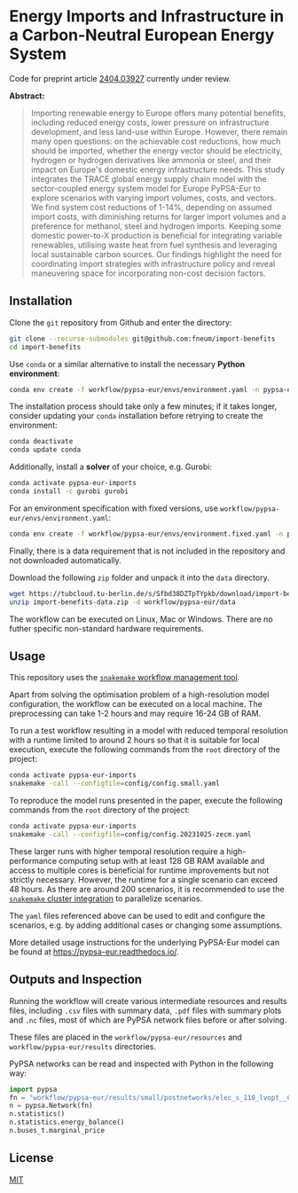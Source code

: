 # Energy Imports and Infrastructure in a Carbon-Neutral European Energy System

Code for preprint article [2404.03927](https://arxiv.org/abs/2404.03927) currently under review.

**Abstract:**

> Importing renewable energy to Europe offers many potential benefits, including reduced energy costs, lower pressure on infrastructure development, and less land-use within Europe. However, there remain many open questions: on the achievable cost reductions, how much should be imported, whether the energy vector should be electricity, hydrogen or hydrogen derivatives like ammonia or steel, and their impact on Europe's domestic energy infrastructure needs. This study integrates the TRACE global energy supply chain model with the sector-coupled energy system model for Europe PyPSA-Eur to explore scenarios with varying import volumes, costs, and vectors. We find system cost reductions of 1-14%, depending on assumed import costs, with diminishing returns for larger import volumes and a preference for methanol, steel and hydrogen imports. Keeping some domestic power-to-X production is beneficial for integrating variable renewables, utilising waste heat from fuel synthesis and leveraging local sustainable carbon sources. Our findings highlight the need for coordinating import strategies with infrastructure policy and reveal maneuvering space for incorporating non-cost decision factors. 

## Installation

Clone the `git` repository from Github and enter the directory:

```sh
git clone --recurse-submodules git@github.com:fneum/import-benefits
cd import-benefits
```

Use `conda` or a similar alternative to install the necessary **Python environment**:

```sh
conda env create -f workflow/pypsa-eur/envs/environment.yaml -n pypsa-eur-imports
```

The installation process should take only a few minutes; if it takes longer, consider updating your `conda` installation before retrying to create the environment:

```sh
conda deactivate
conda update conda
```

Additionally, install a **solver** of your choice, e.g. Gurobi:

```sh
conda activate pypsa-eur-imports
conda install -c gurobi gurobi
```

For an environment specification with fixed versions, use `workflow/pypsa-eur/envs/environment.yaml`:

```sh
conda env create -f workflow/pypsa-eur/envs/environment.fixed.yaml -n pypsa-eur-imports-fixed
```

Finally, there is a data requirement that is not included in the repository and not downloaded automatically.

Download the following `zip` folder and unpack it into the `data` directory.

```sh
wget https://tubcloud.tu-berlin.de/s/Sfbd38DZTpTYpkb/download/import-benefits-data.zip
unzip import-benefits-data.zip -d workflow/pypsa-eur/data
```

The workflow can be executed on Linux, Mac or Windows. There are no futher specific non-standard hardware requirements.

## Usage

This repository uses the [`snakemake` workflow management tool](https://snakemake.readthedocs.io/en/stable/).

Apart from solving the optimisation problem of a high-resolution model configuration, the workflow can be executed on a local machine. The preprocessing can take 1-2 hours and may require 16-24 GB of RAM.

To run a test workflow resulting in a model with reduced temporal resolution with a runtime limited to around 2 hours so that it is suitable for local execution, execute the following commands from the `root` directory of the project:

```sh
conda activate pypsa-eur-imports
snakemake -call --configfile=config/config.small.yaml
```

To reproduce the model runs presented in the paper, execute the following commands from the `root` directory of the project:

```sh
conda activate pypsa-eur-imports
snakemake -call --configfile=config/config.20231025-zecm.yaml
```

These larger runs with higher temporal resolution require a high-performance computing setup with at least 128 GB RAM available and access to multiple cores is beneficial for runtime improvements but not strictly necessary. However, the runtime for a single scenario can exceed 48 hours. As there are around 200 scenarios, it is recommended to use the [`snakemake` cluster integration](https://snakemake.readthedocs.io/en/v7.19.1/executing/cluster.html) to parallelize scenarios. 

The `yaml` files referenced above can be used to edit and configure the scenarios, e.g. by adding additional cases or changing some assumptions.

More detailed usage instructions for the underlying PyPSA-Eur model can be found
at https://pypsa-eur.readthedocs.io/.

## Outputs and Inspection

Running the workflow will create various intermediate resources and results files, including `.csv` files with summary data, `.pdf` files with summary plots and `.nc` files, most of which are PyPSA network files before or after solving.

These files are placed in the `workflow/pypsa-eur/resources` and `workflow/pypsa-eur/results` directories.

PyPSA networks can be read and inspected with Python in the following way:

```py
import pypsa
fn = "workflow/pypsa-eur/results/small/postnetworks/elec_s_110_lvopt__Co2L0-365H-T-H-B-I-S-A-imp_2050.nc"
n = pypsa.Network(fn)
n.statistics()
n.statistics.energy_balance()
n.buses_t.marginal_price
```

## License

[MIT](LICENSE)
